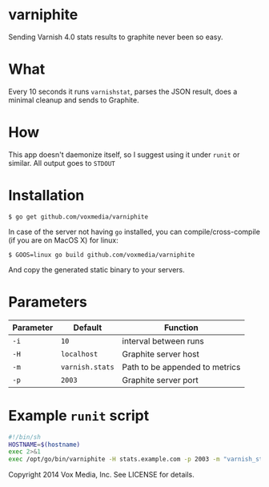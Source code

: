 varniphite
==========

Sending Varnish 4.0 stats results to graphite never been so easy.

What
===

Every 10 seconds it runs `varnishstat`, parses the JSON result, does a minimal cleanup and sends to Graphite.

How
===

This app doesn't daemonize itself, so I suggest using it under `runit` or similar. All output goes to `STDOUT`

Installation
=============

```
$ go get github.com/voxmedia/varniphite
```

In case of the server not having `go` installed, you can compile/cross-compile (if you are on MacOS X) for linux:

```
$ GOOS=linux go build github.com/voxmedia/varniphite
```

And copy the generated static binary to your servers.

Parameters
==========

Parameter|Default|Function
---------|-------|----------
`-i`|`10`           |interval between runs
`-H`|`localhost`    |Graphite server host
`-m`|`varnish.stats`|Path to be appended to metrics
`-p`|`2003`         |Graphite server port

Example `runit` script
======================

```bash
#!/bin/sh
HOSTNAME=$(hostname)
exec 2>&1
exec /opt/go/bin/varniphite -H stats.example.com -p 2003 -m "varnish_stats.$HOSTNAME" -i 10
```

Copyright 2014 Vox Media, Inc. See LICENSE for details.
